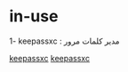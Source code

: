 # in-use

1- keepassxc : مدير كلمات مرور

[keepassxc](https://github.com/keepassxreboot/keepassxc)
[keepassxc]([keepassxc](https://github.com/keepassxreboot/keepassxc)https://github.com/keepassxreboot/keepassxc)

